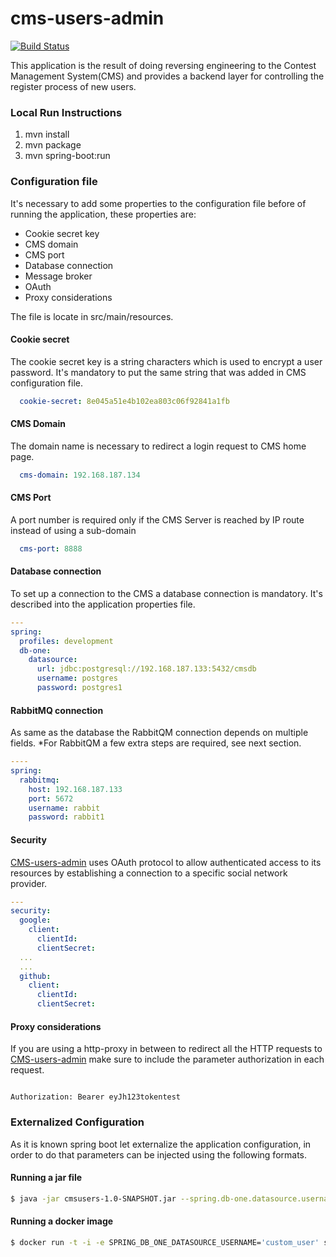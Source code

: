 # cms-users-admin

[![Build Status](https://travis-ci.org/joelgtsantos/cms-users-admin.svg?branch=master)](https://travis-ci.org/joelgtsantos/cms-users-admin)


This application is the result of doing reversing engineering to the Contest Management System(CMS) and provides a backend layer for controlling the register process of new users. 


### Local Run Instructions

1) mvn install
2) mvn package
3) mvn spring-boot:run


### Configuration file

It's necessary to add some properties to the configuration file before of running the application, these properties are:

- Cookie secret key
- CMS domain
- CMS port
- Database connection
- Message broker
- OAuth
- Proxy considerations


The file is locate in src/main/resources.

#### Cookie secret
The cookie secret key is a string characters which is used to encrypt a user password. It's mandatory to put the same string that was added in CMS configuration file.


```yml
  cookie-secret: 8e045a51e4b102ea803c06f92841a1fb
```

#### CMS Domain
The domain name is necessary to redirect a login request to CMS home page.


```yml
  cms-domain: 192.168.187.134
```

#### CMS Port
A port number is required only if the CMS Server is reached by IP route instead of using a sub-domain 

```yml
  cms-port: 8888
```

#### Database connection
To set up a connection to the CMS a database connection is mandatory. It's described into the application properties file.

```yml
---
spring:
  profiles: development
  db-one:
    datasource:
      url: jdbc:postgresql://192.168.187.133:5432/cmsdb
      username: postgres
      password: postgres1
```

#### RabbitMQ connection
As same as the database the RabbitQM connection depends on multiple fields.
*For RabbitQM a few extra steps are required, see next section.

```yml
----
spring:
  rabbitmq:
    host: 192.168.187.133
    port: 5672
    username: rabbit
    password: rabbit1	
```


#### Security
[CMS-users-admin](https://github.com/joelgtsantos/cms-users-admin) uses OAuth protocol to allow authenticated access to its resources by establishing a connection to a specific social network provider.

```yml
---
security:
  google:
    client:
      clientId: 
      clientSecret: 
  ...
  ...   
  github:
    client:
      clientId: 
      clientSecret: 
```

#### Proxy considerations
If you are using a http-proxy in between to redirect all the HTTP requests to [CMS-users-admin](https://github.com/joelgtsantos/cms-users-admin) make sure to include the parameter authorization in each request.


```http

Authorization: Bearer eyJh123tokentest

```

### Externalized Configuration

As it is known spring boot let externalize the application configuration, in order to do that parameters can be injected using the following formats.

 
#### Running a jar file

```bash
$ java -jar cmsusers-1.0-SNAPSHOT.jar --spring.db-one.datasource.username=custom_user

```
#### Running a docker image 

```bash
$ docker run -t -i -e SPRING_DB_ONE_DATASOURCE_USERNAME='custom_user' springio/users:latest

```

 
